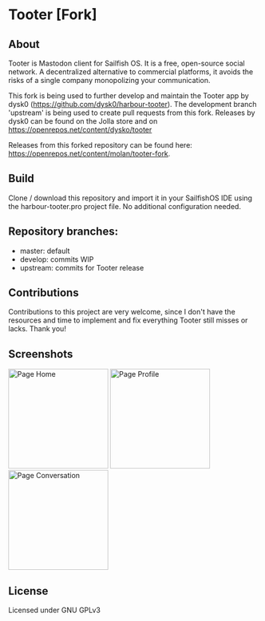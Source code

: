 # Tooter [Fork]

## About
Tooter is Mastodon client for Sailfish OS. It is a free, open-source social network. A decentralized alternative to commercial platforms, it avoids the risks of a single company monopolizing your communication. 

This fork is being used to further develop and maintain the Tooter app by dysk0 (https://github.com/dysk0/harbour-tooter). The development branch 'upstream' is being used to create pull requests from this fork. Releases by dysk0 can be found on the Jolla store and on https://openrepos.net/content/dysko/tooter

Releases from this forked repository can be found here: https://openrepos.net/content/molan/tooter-fork.

## Build 
Clone / download this repository and import it in your SailfishOS IDE using the harbour-tooter.pro project file. No additional configuration needed. 

## Repository branches:
- master: default
- develop: commits WIP
- upstream: commits for Tooter release

## Contributions
Contributions to this project are very welcome, since I don't have the resources and time to implement and fix everything Tooter still misses or lacks. Thank you! 

## Screenshots
<img width="200" title="Page Home" src="https://telegra.ph/file/710bba46d9f818e0f88ab.png"> <img width="200" title="Page Profile" src="https://telegra.ph/file/c5b504f637c874861eeee.png"> <img width="200" title="Page Conversation" src="https://telegra.ph/file/c9584f8d68c89827c53e5.png"> 

## License
Licensed under GNU GPLv3
